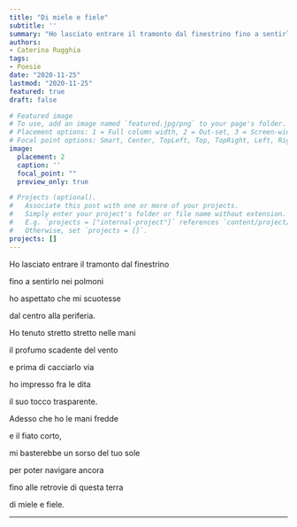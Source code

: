 ```yaml
---
title: "Di miele e fiele"
subtitle: ''
summary: "Ho lasciato entrare il tramonto dal finestrino fino a sentirlo nei polmoni ho aspettato che mi scuotesse dal centro alla periferia."
authors:
- Caterina Rugghia
tags:
- Poesie
date: "2020-11-25"
lastmod: "2020-11-25"
featured: true
draft: false

# Featured image
# To use, add an image named `featured.jpg/png` to your page's folder.
# Placement options: 1 = Full column width, 2 = Out-set, 3 = Screen-width
# Focal point options: Smart, Center, TopLeft, Top, TopRight, Left, Right, BottomLeft, Bottom, BottomRight
image:
  placement: 2
  caption: ''
  focal_point: ""
  preview_only: true

# Projects (optional).
#   Associate this post with one or more of your projects.
#   Simply enter your project's folder or file name without extension.
#   E.g. `projects = ["internal-project"]` references `content/project/deep-learning/index.md`.
#   Otherwise, set `projects = []`.
projects: []
---
```


Ho lasciato entrare il tramonto dal finestrino  


fino a sentirlo nei polmoni 


ho aspettato che mi scuotesse 


dal centro alla periferia.


Ho tenuto stretto stretto nelle mani


il profumo scadente del vento


e prima di cacciarlo via


ho impresso fra le dita 


il suo tocco trasparente.


Adesso che ho le mani fredde


e il fiato corto,


mi basterebbe un sorso del tuo sole


per poter navigare ancora


fino alle retrovie di questa terra


di miele e fiele.

---
